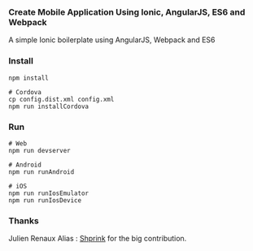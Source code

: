 ### Create Mobile Application Using Ionic, AngularJS, ES6 and Webpack

A simple Ionic boilerplate using AngularJS, Webpack and ES6



### Install

```
npm install

# Cordova
cp config.dist.xml config.xml
npm run installCordova
```

### Run

```
# Web
npm run devserver

# Android
npm run runAndroid

# iOS
npm run runIosEmulator
npm run runIosDevice
```

### Thanks
Julien Renaux Alias : [Shprink](https://github.com/shprink) for the big contribution.

